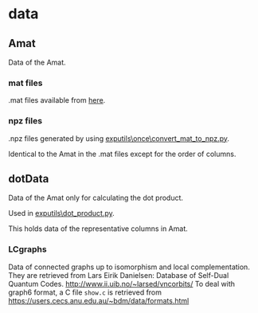 # data

## Amat

Data of the Amat.

### mat files

.mat files available from [here](https://markhoward.info/code-1).

### npz files

.npz files generated by using [exputils\once\convert_mat_to_npz.py](exputils\once\convert_mat_to_npz.py).

Identical to the Amat in the .mat files except for the order of columns.

## dotData

Data of the Amat only for calculating the dot product.

Used in [exputils\dot_product.py](exputils\dot_product.py).

This holds data of the representative columns in Amat.

### LCgraphs

Data of connected graphs up to isomorphism and local complementation.
They are retrieved from Lars Eirik Danielsen: Database of Self-Dual Quantum Codes. http://www.ii.uib.no/~larsed/vncorbits/
To deal with graph6 format, a C file `show.c` is retrieved from https://users.cecs.anu.edu.au/~bdm/data/formats.html
